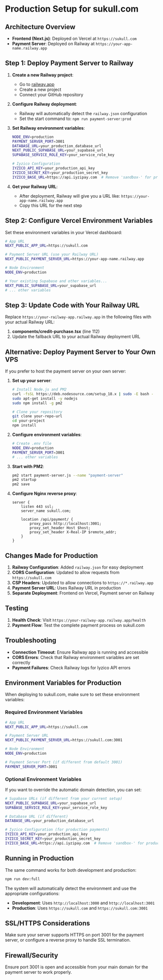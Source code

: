 # Production Setup for sukull.com

## Architecture Overview

- **Frontend (Next.js)**: Deployed on Vercel at `https://sukull.com`
- **Payment Server**: Deployed on Railway at `https://your-app-name.railway.app`

## Step 1: Deploy Payment Server to Railway

1. **Create a new Railway project**:
   - Go to [railway.app](https://railway.app)
   - Create a new project
   - Connect your GitHub repository

2. **Configure Railway deployment**:
   - Railway will automatically detect the `railway.json` configuration
   - Set the start command to: `npm run payment-server:prod`

3. **Set Railway environment variables**:
   ```bash
   NODE_ENV=production
   PAYMENT_SERVER_PORT=3001
   DATABASE_URL=your_production_database_url
   NEXT_PUBLIC_SUPABASE_URL=your_supabase_url
   SUPABASE_SERVICE_ROLE_KEY=your_service_role_key
   
   # Iyzico Configuration
   IYZICO_API_KEY=your_production_api_key
   IYZICO_SECRET_KEY=your_production_secret_key
   IYZICO_BASE_URL=https://api.iyzipay.com  # Remove 'sandbox-' for production
   ```

4. **Get your Railway URL**:
   - After deployment, Railway will give you a URL like: `https://your-app-name.railway.app`
   - Copy this URL for the next step

## Step 2: Configure Vercel Environment Variables

Set these environment variables in your Vercel dashboard:

```bash
# App URL
NEXT_PUBLIC_APP_URL=https://sukull.com

# Payment Server URL (use your Railway URL)
NEXT_PUBLIC_PAYMENT_SERVER_URL=https://your-app-name.railway.app

# Node Environment
NODE_ENV=production

# Your existing Supabase and other variables...
NEXT_PUBLIC_SUPABASE_URL=your_supabase_url
# ... other variables
```

## Step 3: Update Code with Your Railway URL

Replace `https://your-railway-app.railway.app` in the following files with your actual Railway URL:

1. **components/credit-purchase.tsx** (line 112)
2. Update the fallback URL to your actual Railway deployment URL

## Alternative: Deploy Payment Server to Your Own VPS

If you prefer to host the payment server on your own server:

1. **Set up your server**:
   ```bash
   # Install Node.js and PM2
   curl -fsSL https://deb.nodesource.com/setup_18.x | sudo -E bash -
   sudo apt-get install -y nodejs
   sudo npm install -g pm2
   
   # Clone your repository
   git clone your-repo-url
   cd your-project
   npm install
   ```

2. **Configure environment variables**:
   ```bash
   # Create .env file
   NODE_ENV=production
   PAYMENT_SERVER_PORT=3001
   # ... other variables
   ```

3. **Start with PM2**:
   ```bash
   pm2 start payment-server.js --name "payment-server"
   pm2 startup
   pm2 save
   ```

4. **Configure Nginx reverse proxy**:
   ```nginx
   server {
       listen 443 ssl;
       server_name sukull.com;
       
       location /api/payment/ {
           proxy_pass http://localhost:3001;
           proxy_set_header Host $host;
           proxy_set_header X-Real-IP $remote_addr;
       }
   }
   ```

## Changes Made for Production

1. **Railway Configuration**: Added `railway.json` for easy deployment
2. **CORS Configuration**: Updated to allow requests from `https://sukull.com`
3. **CSP Headers**: Updated to allow connections to `https://*.railway.app`
4. **Payment Server URL**: Uses Railway URL in production
5. **Separate Deployment**: Frontend on Vercel, Payment server on Railway

## Testing

1. **Health Check**: Visit `https://your-railway-app.railway.app/health`
2. **Payment Flow**: Test the complete payment process on sukull.com

## Troubleshooting

- **Connection Timeout**: Ensure Railway app is running and accessible
- **CORS Errors**: Check that Railway environment variables are set correctly
- **Payment Failures**: Check Railway logs for Iyzico API errors

## Environment Variables for Production

When deploying to sukull.com, make sure to set these environment variables:

### Required Environment Variables

```bash
# App URL
NEXT_PUBLIC_APP_URL=https://sukull.com

# Payment Server URL
NEXT_PUBLIC_PAYMENT_SERVER_URL=https://sukull.com:3001

# Node Environment
NODE_ENV=production

# Payment Server Port (if different from default 3001)
PAYMENT_SERVER_PORT=3001
```

### Optional Environment Variables

If you want to override the automatic domain detection, you can set:

```bash
# Supabase URLs (if different from your current setup)
NEXT_PUBLIC_SUPABASE_URL=your_supabase_url
SUPABASE_SERVICE_ROLE_KEY=your_service_role_key

# Database URL (if different)
DATABASE_URL=your_production_database_url

# Iyzico Configuration (for production payments)
IYZICO_API_KEY=your_production_api_key
IYZICO_SECRET_KEY=your_production_secret_key
IYZICO_BASE_URL=https://api.iyzipay.com  # Remove 'sandbox-' for production
```

## Running in Production

The same command works for both development and production:

```bash
npm run dev:full
```

The system will automatically detect the environment and use the appropriate configurations:

- **Development**: Uses `http://localhost:3000` and `http://localhost:3001`
- **Production**: Uses `https://sukull.com` and `https://sukull.com:3001`

## SSL/HTTPS Considerations

Make sure your server supports HTTPS on port 3001 for the payment server, or configure a reverse proxy to handle SSL termination.

## Firewall/Security

Ensure port 3001 is open and accessible from your main domain for the payment server to work properly. 